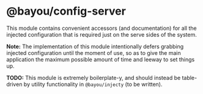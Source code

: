 @bayou/config-server
====================

This module contains convenient accessors (and documentation) for all the
injected configuration that is required just on the serve sides of the system.

**Note:** The implementation of this module intentionally defers grabbing
injected configuration until the moment of use, so as to give the main
application the maximum possible amount of time and leeway to set things up.

**TODO:** This module is extremely boilerplate-y, and should instead be
table-driven by utility functionality in `@bayou/injecty` (to be written).
